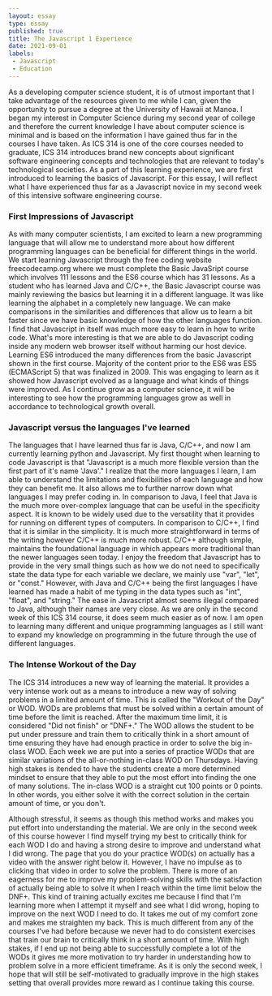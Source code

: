 ```yaml
---
layout: essay
type: essay
published: true
title: The Javascript 1 Experience
date: 2021-09-01
labels:
 - Javascript
 - Education
---
```


As a developing computer science student, it is of utmost important that I take advantage of the resources given to me while I can, given the opportunity to pursue a degree at the University of Hawaii at Manoa. I began my interest in Computer Science during my second year of college and therefore the current knowledge I have about computer science is minimal and is based on the information I have gained thus far in the courses I have taken. As ICS 314 is one of the core courses needed to graduate, ICS 314 introduces brand new concepts about significant software engineering concepts and technologies that are relevant to today's technological societies. As a part of this learning experience, we are first introduced to learning the basics of Javascript. For this essay, I will reflect what I have experienced thus far as a Javascript novice in my second week of this intensive software engineering course. 

### First Impressions of Javascript
As with many computer scientists, I am excited to learn a new programming language that will allow me to understand more about how different programming languages can be beneficial for different things in the world. We start learning Javascript through the free coding website freecodecamp.org where we must complete the Basic JavaSript course which involves 111 lessons and the ES6 course which has 31 lessons. As a student who has learned Java and C/C++, the Basic Javascript course was mainly reviewing the basics but learning it in a different language. It was like learning the alphabet in a completely new language. We can make comparisons in the similarities and differences that allow us to learn a bit faster since we have basic knowledge of how the other languages function. I find that Javascript in itself was much more easy to learn in how to write code. What's more interesting is that we are able to do Javascript coding inside any modern web browser itself without harming our host device. Learning ES6 introduced the many differences from the basic Javascript shown in the first course. Majority of the content prior to the ES6 was ES5 (ECMAScript 5) that was finalized in 2009. This was engaging to learn as it showed how Javascript evolved as a language and what kinds of things were improved. As I continue grow as a computer science, it will be interesting to see how the programming languages grow as well in accordance to technological growth overall.

### Javascript versus the languages I've learned
The languages that I have learned thus far is Java, C/C++, and now I am currently learning python and Javascript. My first thought when learning to code Javascript is that "Javascript is a much more flexible version than the first part of it's name 'Java'." I realize that the more languages I learn, I am able to understand the limitations and flexibilities of each language and how they can benefit me. It also allows me to further narrow down what languages I may prefer coding in. In comparison to Java, I feel that Java is the much more over-complex language that can be useful in the specificity aspect. It is known to be widely used due to the versatility that it provides for running on different types of computers. In comparison to C/C++, I find that it is similar in the simplicity. It is much more straightforward in terms of the writing however C/C++ is much more robust. C/C++ although simple, maintains the foundational language in which appears more traditional than the newer languages seen today. I enjoy the freedom that Javascript has to provide in the very small things such as how we do not need to specifically state the data type for each variable we declare, we mainly use "var", "let", or "const." However, with Java and C/C++ being the first languages I have learned has made a habit of me typing in the data types such as "int", "float", and "string." The ease in Javascript almost seems illegal compared to Java, although their names are very close. As we are only in the second week of this ICS 314 course, it does seem much easier as of now. I am open to learning many different and unique programming languages as I still want to expand my knowledge on programming in the future through the use of different languages. 

### The Intense Workout of the Day 
The ICS 314 introduces a new way of learning the material. It provides a very intense work out as a means to introduce a new way of solving problems in a limited amount of time. This is called the "Workout of the Day" or WOD. WODs are problems that must be solved within a certain amount of time before the limit is reached. After the maximum time limit, it is considered "Did not finish" or "DNF+." The WOD allows the student to be put under pressure and train them to critically think in a short amount of time ensuring they have had enough practice in order to solve the big in-class WOD. Each week we are put into a series of practice WODs that are similar variations of the all-or-nothing in-class WOD on Thursdays. Having high stakes is itended to have the students create a more determined mindset to ensure that they able to put the most effort into finding the one of many solutions. The in-class WOD is a straight cut 100 points or 0 points. In other words, you either solve it with the correct solution in the certain amount of time, or you don't. 

Although stressful, it seems as though this method works and makes you put effort into understanding the material. We are only in the second week of this course however I find myself trying my best to critically think for each WOD I do and having a strong desire to improve and understand what I did wrong. The page that you do your practice WOD(s) on actually has a video with the answer right below it. However, I have no impulse as to clicking that video in order to solve the problem. There is more of an eagerness for me to improve my problem-solving skills with the satisfaction of actually being able to solve it when I reach within the time limit below the DNF+. This kind of training actually excites me because I find that I'm learning more when I attempt it myself and see what I did wrong, hoping to improve on the next WOD I need to do. It takes me out of my comfort zone and makes me straighten my back. This is much different from any of the courses I've had before because we never had to do consistent exercises that train our brain to critically think in a short amount of time. With high stakes, if I end up not being able to successfully complete a lot of the WODs it gives me more motivation to try harder in understanding how to problem solve in a more efficient timeframe. As it is only the second week, I hope that will still be self-motivated to gradually improve in the high stakes setting that overall provides more reward as I continue taking this course.  